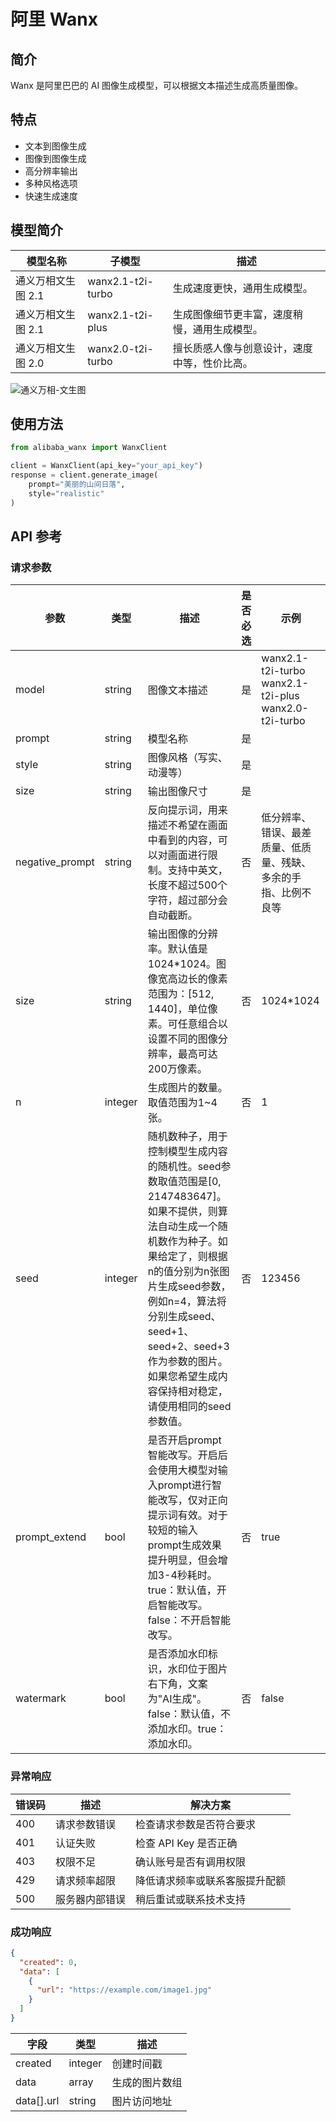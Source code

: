 # 阿里 Wanx

## 简介

Wanx 是阿里巴巴的 AI 图像生成模型，可以根据文本描述生成高质量图像。

## 特点

- 文本到图像生成
- 图像到图像生成
- 高分辨率输出
- 多种风格选项
- 快速生成速度

## 模型简介

| 模型名称 | 子模型 | 描述 |
|----------|--------|------|
| 通义万相文生图 2.1 | wanx2.1-t2i-turbo | 生成速度更快，通用生成模型。 |
| 通义万相文生图 2.1 | wanx2.1-t2i-plus | 生成图像细节更丰富，速度稍慢，通用生成模型。 |
| 通义万相文生图 2.0 | wanx2.0-t2i-turbo | 擅长质感人像与创意设计，速度中等，性价比高。 |

![通义万相-文生图](/images/通义万相-文生图.jpg)

## 使用方法

```python
from alibaba_wanx import WanxClient

client = WanxClient(api_key="your_api_key")
response = client.generate_image(
    prompt="美丽的山间日落",
    style="realistic"
)
```

## API 参考

### 请求参数

| 参数 | 类型 | 描述 | 是否必选 | 示例 |
|------|------|------|------|------|
| model | string | 图像文本描述 | 是 | wanx2.1-t2i-turbo  wanx2.1-t2i-plus  wanx2.0-t2i-turbo |
| prompt | string | 模型名称 | 是 |
| style | string | 图像风格（写实、动漫等） | 是 |
| size | string | 输出图像尺寸 | 是 |
| negative_prompt | string | 反向提示词，用来描述不希望在画面中看到的内容，可以对画面进行限制。支持中英文，长度不超过500个字符，超过部分会自动截断。 | 否 | 低分辨率、错误、最差质量、低质量、残缺、多余的手指、比例不良等 |
| size | string | 输出图像的分辨率。默认值是1024*1024。图像宽高边长的像素范围为：[512, 1440]，单位像素。可任意组合以设置不同的图像分辨率，最高可达200万像素。 | 否 | 1024*1024 |
| n | integer | 生成图片的数量。取值范围为1~4张。 | 否 | 1 |
| seed | integer | 随机数种子，用于控制模型生成内容的随机性。seed参数取值范围是[0, 2147483647]。如果不提供，则算法自动生成一个随机数作为种子。如果给定了，则根据n的值分别为n张图片生成seed参数，例如n=4，算法将分别生成seed、seed+1、seed+2、seed+3作为参数的图片。如果您希望生成内容保持相对稳定，请使用相同的seed参数值。 | 否 | 123456 |
| prompt_extend | bool | 是否开启prompt智能改写。开启后会使用大模型对输入prompt进行智能改写，仅对正向提示词有效。对于较短的输入prompt生成效果提升明显，但会增加3-4秒耗时。true：默认值，开启智能改写。false：不开启智能改写。 | 否 | true |
| watermark | bool | 是否添加水印标识，水印位于图片右下角，文案为"AI生成"。false：默认值，不添加水印。true：添加水印。 | 否 | false |

### 异常响应

| 错误码 | 描述 | 解决方案 |
|--------|------|----------|
| 400 | 请求参数错误 | 检查请求参数是否符合要求 |
| 401 | 认证失败 | 检查 API Key 是否正确 |
| 403 | 权限不足 | 确认账号是否有调用权限 |
| 429 | 请求频率超限 | 降低请求频率或联系客服提升配额 |
| 500 | 服务器内部错误 | 稍后重试或联系技术支持 |

### 成功响应

```json
{
  "created": 0,
  "data": [
    {
      "url": "https://example.com/image1.jpg"
    }
  ]
}
```

| 字段 | 类型 | 描述 |
|------|------|------|
| created | integer | 创建时间戳 |
| data | array | 生成的图片数组 |
| data[].url | string | 图片访问地址 |